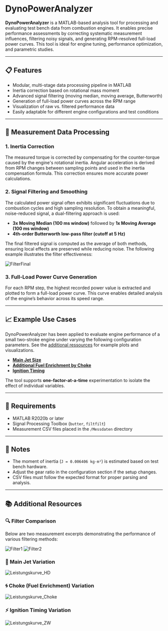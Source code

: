 # DynoPowerAnalyzer

**DynoPowerAnalyzer** is a MATLAB-based analysis tool for processing and evaluating test bench data from combustion engines. It enables precise performance assessments by correcting systematic measurement influences, filtering noisy signals, and generating RPM-resolved full-load power curves. This tool is ideal for engine tuning, performance optimization, and parametric studies.

---

## 📋 Features

* Modular, multi-stage data processing pipeline in MATLAB
* Inertia correction based on rotational mass moment
* Advanced signal filtering (moving median, moving average, Butterworth)
* Generation of full-load power curves across the RPM range
* Visualization of raw vs. filtered performance data
* Easily adaptable for different engine configurations and test conditions

---

## 🧪 Measurement Data Processing

### 1. Inertia Correction

The measured torque is corrected by compensating for the counter-torque caused by the engine's rotational inertia. Angular acceleration is derived from RPM changes between sampling points and used in the inertia compensation formula. This correction ensures more accurate power calculations.

### 2. Signal Filtering and Smoothing

The calculated power signal often exhibits significant fluctuations due to combustion cycles and high sampling resolution. To obtain a meaningful, noise-reduced signal, a dual-filtering approach is used:

* **3x Moving Median (100 ms window)** followed by **1x Moving Average (100 ms window)**
* **4th-order Butterworth low-pass filter (cutoff at 5 Hz)**

The final filtered signal is computed as the average of both methods, ensuring local effects are preserved while reducing noise. The following example illustrates the filter effectiveness:

![FilterFinal](https://github.com/user-attachments/assets/942c5b77-6aea-4c73-aa7f-22bee2a12d97)


### 3. Full-Load Power Curve Generation

For each RPM step, the highest recorded power value is extracted and plotted to form a full-load power curve. This curve enables detailed analysis of the engine’s behavior across its speed range.

---

## 📈 Example Use Cases

DynoPowerAnalyzer has been applied to evaluate engine performance of a small two-stroke engine under varying the following configuration parameters. See the [additional ressources](##-📚-Additional-Resources) for example plots and visualizations.

* [**Main Jet Size**](#main-jet-variation)
* [**Additional Fuel Enrichment by Choke**](#choke-fuel-enrichment-variation)
* [**Ignition Timing**](#ignition-timing-variation)

The tool supports **one-factor-at-a-time** experimentation to isolate the effect of individual variables.

---

## 🔧 Requirements

* MATLAB R2020b or later
* Signal Processing Toolbox (`butter`, `filtfilt`)
* Measurement CSV files placed in the `/Messdaten` directory

---

## 📌 Notes

* The moment of inertia (`J = 0.006406 kg·m²`) is estimated based on test bench hardware.
* Adjust the gear ratio in the configuration section if the setup changes.
* CSV files must follow the expected format for proper parsing and analysis.

---

## 📚 Additional Resources

### 🔍 Filter Comparison

Below are two measurement excerpts demonstrating the performance of various filtering methods:

![Filter1](https://github.com/user-attachments/assets/c340d528-cd2a-4baa-9ad5-07d448b0ea49)
![Filter2](https://github.com/user-attachments/assets/a0304d95-9898-454e-b638-5fc2f0e12e59)



### 🔧 Main Jet Variation

![Leistungskurve\_HD](https://github.com/user-attachments/assets/517fa964-4f31-49cd-906d-864270c0a13f)



### 🌀 Choke (Fuel Enrichment) Variation

![Leistungskurve\_Choke](https://github.com/user-attachments/assets/caf7e7f4-bdb8-44de-a0e3-adbf7088ba1a)



### ⚡ Ignition Timing Variation

![Leistungskurve\_ZW](https://github.com/user-attachments/assets/cf2a7390-8f86-485e-adaa-8ed9b1895f99)
